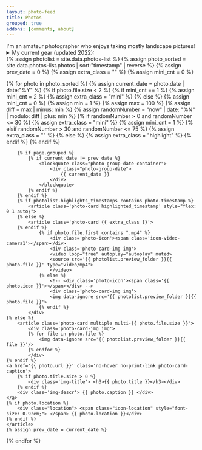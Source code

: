 ```yaml
---
layout: photo-feed
title: Photos
grouped: true
addons: [comments, about]
---
```


<div class="message">
    I'm an amateur photographer who enjoys taking mostly landscape pictures!
    <details>
    <summary>My current gear (updated 2022):</summary>
    
    <div class="row" style="font-size: 0.7rem; line-height: 0.75rem;">
    <div class="col-md-6">
    <h3 style="margin: 0.25rem;"> Main </h3>
    <ul>
        <li>Camera: Sony a7r III</li>
        <li>Cover: Silicone Camera Protect Body for Sony A7 III</li>
        <li>SD cards: MicroSD SanDisk Extreme PRO 256gb, Samsung 256gb Evo Plus MicroSD</li>
        <li>Filters: NiSi V5 Pro Kit 100mm with CPL + Nisi 100x100mm Nano IR Neutral Density Filter - ND1000</li>
        <li>Lenses: Tamron 17-28mm f2.8, Tamron 28-75mm f2.8, Sony 70-200mm f2.8 g-master</li>
        <li>Lens Cleaning kit: UES DSLR Camera Sensor and Lens Cleaning Travel Kit</li>
        <li>Tripod:Joby Gorillapod 3K + Manfrotto Element Traveller Tripod Small with Ball Head</li>
        <li>Intervalometer: Photoolex T720N Wireless/Wired</li>
        <li>Backpacks: Osprey Farpoint 40L, Lenovo Business Casual 17-inch Backpack</li>
        <li>External Storage: Samsung T7 2TB + WD Passport 4tb USB-C</li>
    </ul>
    </div>
    <div class="col-md-6">
    <h3 style="margin: 0.25rem;"> Aerial </h3>
    <ul>
        <li>Drone: Mavic Air 2 Fly More Combo</li>
        <li>MicroSd: Samsung 128gb Evo Plus</li>
        <li>Filter: Freewell Circular Polarizer (CPL) Filter for Mavic Air 2</li>
        <li>Extra: 3 in 1 Car Charger Dual Battery Charger with USB Port for DJI Mavic Air 2 Drone</li>
    </ul>
    <h3 style="margin: 0.25rem;"> Others </h3>
    <ul>
        <li>Phone: Galaxy S20 Plus Snapdragon</li>
        <li>Action camera: GoPro Hero9 Black</li>
        <li>Cover: Silicone cover with strap</li>
    </ul>
    </div>
</div>
</details>
</div>

<div class="photo-feed">
{% assign photolist = site.data.photos-list %}
{% assign photo_sorted = site.data.photos-list.photos | sort:"timestamp" | reverse %}
{% assign prev_date = 0 %}
{% assign extra_class = "" %}
{% assign mini_cnt = 0 %}

{% for photo in photo_sorted %}
    {% assign current_date = photo.date | date:"%Y" %}
    {% if photo.file.size < 2 %}
        {% if mini_cnt == 1 %}
            {% assign mini_cnt = 2 %}
            {% assign extra_class = "mini" %}
        {% else %}
            {% assign mini_cnt = 0 %}
            {% assign min = 1 %}
            {% assign max = 100 %}
            {% assign diff = max | minus: min %}
            {% assign randomNumber = "now" | date: "%N" | modulo: diff | plus: min %}
            {% if randomNumber > 0 and randomNumber <= 30 %}
                {% assign extra_class = "mini" %}
                {% assign mini_cnt = 1 %}
            {% elsif randomNumber > 30 and randomNumber <= 75 %}
                {% assign extra_class = "" %}
            {% else %}
                {% assign extra_class = "highlight" %}
            {% endif %}
        {% endif %}

        {% if page.grouped %}
            {% if current_date != prev_date %}
                <blockquote class="photo-group-date-container">
                    <div class="photo-group-date">
                        {{ current_date }}
                    </div>
                </blockquote>
            {% endif %}
        {% endif %}
        {% if photolist.highlights_timestamps contains photo.timestamp %}
            <article class='photo-card highlighted_timestamp' style="flex: 0 1 auto;">
        {% else %}
            <article class='photo-card {{ extra_class }}'>
        {% endif %}
                {% if photo.file.first contains ".mp4" %}
                    <div class='photo-icon'><span class='icon-video-camera1'></span></div>
                    <div class='photo-card-img img'>
                    <video loop="true" autoplay="autoplay" muted>
                    <source src='{{ photolist.preview_folder }}{{ photo.file }}' type="video/mp4">
                    </video>
                {% else %}
                    <!-- <div class='photo-icon'><span class='{{ photo.icon }}'></span></div> -->
                    <div class='photo-card-img img'>
                    <img data-ignore src='{{ photolist.preview_folder }}{{ photo.file }}'>
                {% endif %}
            </div>
    {% else %}  
        <article class='photo-card multiple multi-{{ photo.file.size }}'>
            <div class='photo-card-img img'>
            {% for file in photo.file %}
                <img data-ignore src='{{ photolist.preview_folder }}{{ file }}'/>
            {% endfor %}    
            </div>
    {% endif %}
    <a href='{{ photo.url }}' class='no-hover no-print-link photo-card-caption'>
        {% if photo.title.size > 0 %}
            <div class='img-title'> <h3>{{ photo.title }}</h3></div>
        {% endif %}
        <div class='img-descr'> {{ photo.caption }} </div>
    </a>     
    {% if photo.location %}
        <div class="location"> <span class="icon-location" style="font-size: 0.9rem;"> </span> {{ photo.location }}</div>
    {% endif %}
    </article>  
    {% assign prev_date = current_date %}
{% endfor %}   
</div>
